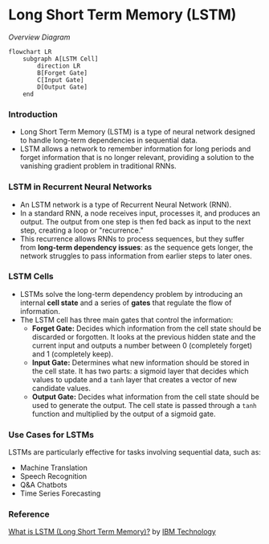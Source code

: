 # Long Short Term Memory (LSTM)

_Overview Diagram_

```mermaid
flowchart LR
    subgraph A[LSTM Cell]
        direction LR
        B[Forget Gate]
        C[Input Gate]
        D[Output Gate]
    end
```

### Introduction

- Long Short Term Memory (LSTM) is a type of neural network designed to handle long-term dependencies in sequential data.
- LSTM allows a network to remember information for long periods and forget information that is no longer relevant, providing a solution to the vanishing gradient problem in traditional RNNs.

### LSTM in Recurrent Neural Networks

- An LSTM network is a type of Recurrent Neural Network (RNN).
- In a standard RNN, a node receives input, processes it, and produces an output. The output from one step is then fed back as input to the next step, creating a loop or "recurrence."
- This recurrence allows RNNs to process sequences, but they suffer from **long-term dependency issues**: as the sequence gets longer, the network struggles to pass information from earlier steps to later ones.

### LSTM Cells

- LSTMs solve the long-term dependency problem by introducing an internal **cell state** and a series of **gates** that regulate the flow of information.
- The LSTM cell has three main gates that control the information:
  - **Forget Gate:** Decides which information from the cell state should be discarded or forgotten. It looks at the previous hidden state and the current input and outputs a number between 0 (completely forget) and 1 (completely keep).
  - **Input Gate:** Determines what new information should be stored in the cell state. It has two parts: a sigmoid layer that decides which values to update and a `tanh` layer that creates a vector of new candidate values.
  - **Output Gate:** Decides what information from the cell state should be used to generate the output. The cell state is passed through a `tanh` function and multiplied by the output of a sigmoid gate.

### Use Cases for LSTMs

LSTMs are particularly effective for tasks involving sequential data, such as:

- Machine Translation
- Speech Recognition
- Q&A Chatbots
- Time Series Forecasting

### Reference

[What is LSTM (Long Short Term Memory)?](https://www.youtube.com/watch?v=b61DPVFX03I) by [IBM Technology](https://www.youtube.com/@IBMTechnology)
